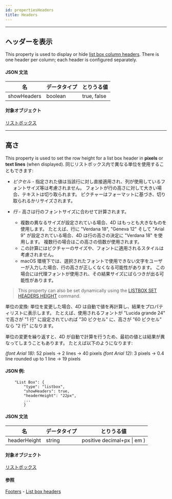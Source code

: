 ```yaml
---
id: propertiesHeaders
title: Headers
---
```


---
## ヘッダーを表示

This property is used to display or hide [list box column headers](listbox_overview.md#list-box-headers). There is one header per column; each header is configured separately.

#### JSON 文法

| 名           | データタイプ  | とりうる値       |
| ----------- | ------- | ----------- |
| showHeaders | boolean | true, false |

#### 対象オブジェクト

[リストボックス](listbox_overview.md)




---
## 高さ

This property is used to set the row height for a list box header in **pixels** or **text lines** (when displayed). 同じリストボックス内で異なる単位を使用することもできます:

*   *ピクセル* - 指定された値は当該行に対し直接適用され、列が使用しているフォントサイズ等は考慮されません。 フォントが行の高さに対して大きい場合、テキストは切り取られます。 ピクチャーはフォーマットに基づき、切り取られるかリサイズされます。

*   *行* - 高さは行のフォントサイズに合わせて計算されます。
    *   複数の異なるサイズが設定されている場合、4D はもっとも大きなものを使用します。 たとえば、行に "Verdana 18", "Geneva 12" そして "Arial 9" が設定されている場合、4D は行の高さの決定に "Verdana 18" を使用します。 複数行の場合はこの高さの倍数が使用されます。
    *   この計算にはピクチャーのサイズや、フォントに適用されるスタイルは考慮されません。
    *   macOS 環境下では、選択されたフォントで使用できない文字をユーザーが入力した場合、行の高さが正しくなくなる可能性があります。 この場合には代理フォントが使用され、その結果サイズにばらつきが出る可能性があります。
> This property can also be set dynamically using the [LISTBOX SET HEADERS HEIGHT](https://doc.4d.com/4Dv17R6/4D/17-R6/LISTBOX-SET-HEADERS-HEIGHT.301-4311129.en.html) command.

単位の変換: 単位を変更した場合、4D は自動で値を再計算し、結果をプロパティリストに表示します。 たとえば、使用されるフォントが "Lucida grande 24" で高さが "1 行" に設定されていれば "30 ピクセル" に、高さが "60 ピクセル" なら "2 行" になります。

単位の変更を繰り返すと、4D が自動で計算を行うため、最初の値とは結果が異なってしまうこともあります。 たとえば以下のようになります:

*(font Arial 18)*: 52 pixels -> 2 lines -> 40 pixels *(font Arial 12)*: 3 pixels -> 0.4 line rounded up to 1 line -> 19 pixels

#### JSON 例:

```
    "List Box": {
        "type": "listbox",
        "showHeaders": true,
        "headerHeight": "22px",  
        ...
        }
```



#### JSON 文法

| 名            | データタイプ | とりうる値                           |
| ------------ | ------ | ------------------------------- |
| headerHeight | string | positive decimal+px &#124; em ) |

#### 対象オブジェクト

[リストボックス](listbox_overview.md)


#### 参照

[Footers](properties_Footers.md) - [List box headers](listbox_overview.md#list-box-headers)